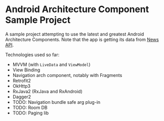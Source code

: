 # Android Architecture Component Sample Project
A sample project attempting to use the latest and greatest Android Architecture Components. Note that the app is getting its data from [News API](https://newsapi.org).

Technologies used so far:
- MVVM (with `LiveData` and `ViewModel`)
- View Binding
- Navigation arch component, notably with Fragments
- Retrofit2
- OkHttp3
- RxJava2 (RxJava and RxAndroid)
- Dagger2
- TODO: Navigation bundle safe arg plug-in
- TODO: Room DB
- TODO: Paging lib
